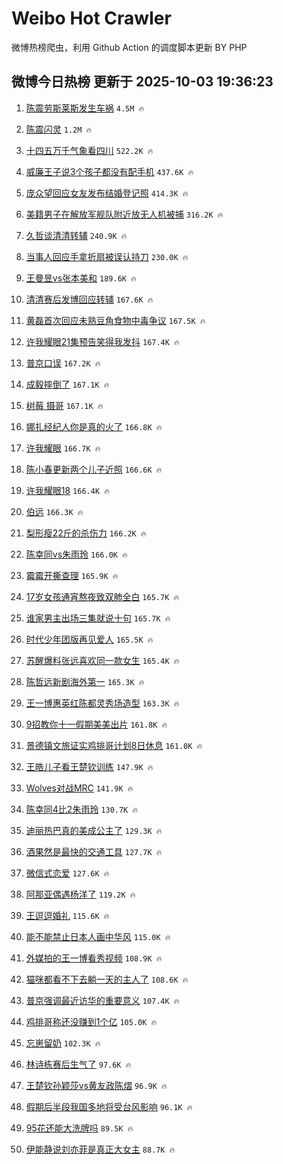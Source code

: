 # Weibo Hot Crawler 



微博热榜爬虫，利用 Github Action 的调度脚本更新 BY PHP 


## 微博今日热榜 更新于 2025-10-03 19:36:23 
1. [陈震劳斯莱斯发生车祸](https://s.weibo.com/weibo?q=%23%E9%99%88%E9%9C%87%E5%8A%B3%E6%96%AF%E8%8E%B1%E6%96%AF%E5%8F%91%E7%94%9F%E8%BD%A6%E7%A5%B8%23&t=31&band_rank=1&Refer=top) `4.5M 🔥` 

1. [陈震闪灵](https://s.weibo.com/weibo?q=%E9%99%88%E9%9C%87%E9%97%AA%E7%81%B5&t=31&band_rank=2&Refer=top) `1.2M 🔥` 

1. [十四五万千气象看四川](https://s.weibo.com/weibo?q=%23%E5%8D%81%E5%9B%9B%E4%BA%94%E4%B8%87%E5%8D%83%E6%B0%94%E8%B1%A1%E7%9C%8B%E5%9B%9B%E5%B7%9D%23&t=31&band_rank=3&Refer=top) `522.2K 🔥` 

1. [威廉王子说3个孩子都没有配手机](https://s.weibo.com/weibo?q=%23%E5%A8%81%E5%BB%89%E7%8E%8B%E5%AD%90%E8%AF%B43%E4%B8%AA%E5%AD%A9%E5%AD%90%E9%83%BD%E6%B2%A1%E6%9C%89%E9%85%8D%E6%89%8B%E6%9C%BA%23&t=31&band_rank=4&Refer=top) `437.6K 🔥` 

1. [庞众望回应女友发布结婚登记照](https://s.weibo.com/weibo?q=%23%E5%BA%9E%E4%BC%97%E6%9C%9B%E5%9B%9E%E5%BA%94%E5%A5%B3%E5%8F%8B%E5%8F%91%E5%B8%83%E7%BB%93%E5%A9%9A%E7%99%BB%E8%AE%B0%E7%85%A7%23&t=31&band_rank=5&Refer=top) `414.3K 🔥` 

1. [美籍男子在解放军舰队附近放无人机被捕](https://s.weibo.com/weibo?q=%23%E7%BE%8E%E7%B1%8D%E7%94%B7%E5%AD%90%E5%9C%A8%E8%A7%A3%E6%94%BE%E5%86%9B%E8%88%B0%E9%98%9F%E9%99%84%E8%BF%91%E6%94%BE%E6%97%A0%E4%BA%BA%E6%9C%BA%E8%A2%AB%E6%8D%95%23&t=31&band_rank=6&Refer=top) `316.2K 🔥` 

1. [久哲谈清清转辅](https://s.weibo.com/weibo?q=%23%E4%B9%85%E5%93%B2%E8%B0%88%E6%B8%85%E6%B8%85%E8%BD%AC%E8%BE%85%23&t=31&band_rank=7&Refer=top) `240.9K 🔥` 

1. [当事人回应手拿折扇被误认持刀](https://s.weibo.com/weibo?q=%23%E5%BD%93%E4%BA%8B%E4%BA%BA%E5%9B%9E%E5%BA%94%E6%89%8B%E6%8B%BF%E6%8A%98%E6%89%87%E8%A2%AB%E8%AF%AF%E8%AE%A4%E6%8C%81%E5%88%80%23&t=31&band_rank=8&Refer=top) `230.0K 🔥` 

1. [王曼昱vs张本美和](https://s.weibo.com/weibo?q=%E7%8E%8B%E6%9B%BC%E6%98%B1vs%E5%BC%A0%E6%9C%AC%E7%BE%8E%E5%92%8C&t=31&band_rank=9&Refer=top) `189.6K 🔥` 

1. [清清赛后发博回应转辅](https://s.weibo.com/weibo?q=%23%E6%B8%85%E6%B8%85%E8%B5%9B%E5%90%8E%E5%8F%91%E5%8D%9A%E5%9B%9E%E5%BA%94%E8%BD%AC%E8%BE%85%23&t=31&band_rank=10&Refer=top) `167.6K 🔥` 

1. [黄磊首次回应未熟豆角食物中毒争议](https://s.weibo.com/weibo?q=%23%E9%BB%84%E7%A3%8A%E9%A6%96%E6%AC%A1%E5%9B%9E%E5%BA%94%E6%9C%AA%E7%86%9F%E8%B1%86%E8%A7%92%E9%A3%9F%E7%89%A9%E4%B8%AD%E6%AF%92%E4%BA%89%E8%AE%AE%23&t=31&band_rank=11&Refer=top) `167.5K 🔥` 

1. [许我耀眼21集预告笑得我发抖](https://s.weibo.com/weibo?q=%23%E8%AE%B8%E6%88%91%E8%80%80%E7%9C%BC21%E9%9B%86%E9%A2%84%E5%91%8A%E7%AC%91%E5%BE%97%E6%88%91%E5%8F%91%E6%8A%96%23&t=31&band_rank=12&Refer=top) `167.4K 🔥` 

1. [普京口误](https://s.weibo.com/weibo?q=%23%E6%99%AE%E4%BA%AC%E5%8F%A3%E8%AF%AF%23&t=31&band_rank=13&Refer=top) `167.2K 🔥` 

1. [成毅摔倒了](https://s.weibo.com/weibo?q=%23%E6%88%90%E6%AF%85%E6%91%94%E5%80%92%E4%BA%86%23&t=31&band_rank=14&Refer=top) `167.1K 🔥` 

1. [树莓 摄哥](https://s.weibo.com/weibo?q=%E6%A0%91%E8%8E%93%20%E6%91%84%E5%93%A5&t=31&band_rank=15&Refer=top) `167.1K 🔥` 

1. [娜扎经纪人你是真的火了](https://s.weibo.com/weibo?q=%E5%A8%9C%E6%89%8E%E7%BB%8F%E7%BA%AA%E4%BA%BA%E4%BD%A0%E6%98%AF%E7%9C%9F%E7%9A%84%E7%81%AB%E4%BA%86&t=31&band_rank=16&Refer=top) `166.8K 🔥` 

1. [许我耀眼](https://s.weibo.com/weibo?q=%E8%AE%B8%E6%88%91%E8%80%80%E7%9C%BC&t=31&band_rank=17&Refer=top) `166.7K 🔥` 

1. [陈小春更新两个儿子近照](https://s.weibo.com/weibo?q=%E9%99%88%E5%B0%8F%E6%98%A5%E6%9B%B4%E6%96%B0%E4%B8%A4%E4%B8%AA%E5%84%BF%E5%AD%90%E8%BF%91%E7%85%A7&t=31&band_rank=18&Refer=top) `166.6K 🔥` 

1. [许我耀眼18](https://s.weibo.com/weibo?q=%E8%AE%B8%E6%88%91%E8%80%80%E7%9C%BC18&t=31&band_rank=19&Refer=top) `166.4K 🔥` 

1. [伯远](https://s.weibo.com/weibo?q=%E4%BC%AF%E8%BF%9C&t=31&band_rank=20&Refer=top) `166.3K 🔥` 

1. [梨形瘦22斤的杀伤力](https://s.weibo.com/weibo?q=%E6%A2%A8%E5%BD%A2%E7%98%A622%E6%96%A4%E7%9A%84%E6%9D%80%E4%BC%A4%E5%8A%9B&t=31&band_rank=21&Refer=top) `166.2K 🔥` 

1. [陈幸同vs朱雨玲](https://s.weibo.com/weibo?q=%23%E9%99%88%E5%B9%B8%E5%90%8Cvs%E6%9C%B1%E9%9B%A8%E7%8E%B2%23&t=31&band_rank=22&Refer=top) `166.0K 🔥` 

1. [霉霉开撕查理](https://s.weibo.com/weibo?q=%E9%9C%89%E9%9C%89%E5%BC%80%E6%92%95%E6%9F%A5%E7%90%86&t=31&band_rank=23&Refer=top) `165.9K 🔥` 

1. [17岁女孩通宵熬夜致双肺全白](https://s.weibo.com/weibo?q=%2317%E5%B2%81%E5%A5%B3%E5%AD%A9%E9%80%9A%E5%AE%B5%E7%86%AC%E5%A4%9C%E8%87%B4%E5%8F%8C%E8%82%BA%E5%85%A8%E7%99%BD%23&t=31&band_rank=24&Refer=top) `165.7K 🔥` 

1. [谁家男主出场三集就说十句](https://s.weibo.com/weibo?q=%E8%B0%81%E5%AE%B6%E7%94%B7%E4%B8%BB%E5%87%BA%E5%9C%BA%E4%B8%89%E9%9B%86%E5%B0%B1%E8%AF%B4%E5%8D%81%E5%8F%A5&t=31&band_rank=25&Refer=top) `165.7K 🔥` 

1. [时代少年团版再见爱人](https://s.weibo.com/weibo?q=%23%E6%97%B6%E4%BB%A3%E5%B0%91%E5%B9%B4%E5%9B%A2%E7%89%88%E5%86%8D%E8%A7%81%E7%88%B1%E4%BA%BA%23&t=31&band_rank=26&Refer=top) `165.5K 🔥` 

1. [苏醒爆料张远喜欢同一款女生](https://s.weibo.com/weibo?q=%E8%8B%8F%E9%86%92%E7%88%86%E6%96%99%E5%BC%A0%E8%BF%9C%E5%96%9C%E6%AC%A2%E5%90%8C%E4%B8%80%E6%AC%BE%E5%A5%B3%E7%94%9F&t=31&band_rank=27&Refer=top) `165.4K 🔥` 

1. [陈哲远新剧海外第一](https://s.weibo.com/weibo?q=%E9%99%88%E5%93%B2%E8%BF%9C%E6%96%B0%E5%89%A7%E6%B5%B7%E5%A4%96%E7%AC%AC%E4%B8%80&t=31&band_rank=28&Refer=top) `165.3K 🔥` 

1. [王一博惠英红陈都灵秀场造型](https://s.weibo.com/weibo?q=%23%E7%8E%8B%E4%B8%80%E5%8D%9A%E6%83%A0%E8%8B%B1%E7%BA%A2%E9%99%88%E9%83%BD%E7%81%B5%E7%A7%80%E5%9C%BA%E9%80%A0%E5%9E%8B%23&t=31&band_rank=29&Refer=top) `163.3K 🔥` 

1. [9招教你十一假期美美出片](https://s.weibo.com/weibo?q=%239%E6%8B%9B%E6%95%99%E4%BD%A0%E5%8D%81%E4%B8%80%E5%81%87%E6%9C%9F%E7%BE%8E%E7%BE%8E%E5%87%BA%E7%89%87%23&t=31&band_rank=30&Refer=top) `161.8K 🔥` 

1. [景德镇文旅证实鸡排哥计划8日休息](https://s.weibo.com/weibo?q=%23%E6%99%AF%E5%BE%B7%E9%95%87%E6%96%87%E6%97%85%E8%AF%81%E5%AE%9E%E9%B8%A1%E6%8E%92%E5%93%A5%E8%AE%A1%E5%88%928%E6%97%A5%E4%BC%91%E6%81%AF%23&t=31&band_rank=31&Refer=top) `161.0K 🔥` 

1. [王皓儿子看王楚钦训练](https://s.weibo.com/weibo?q=%E7%8E%8B%E7%9A%93%E5%84%BF%E5%AD%90%E7%9C%8B%E7%8E%8B%E6%A5%9A%E9%92%A6%E8%AE%AD%E7%BB%83&t=31&band_rank=32&Refer=top) `147.9K 🔥` 

1. [Wolves对战MRC](https://s.weibo.com/weibo?q=%23Wolves%E5%AF%B9%E6%88%98MRC%23&t=31&band_rank=33&Refer=top) `141.9K 🔥` 

1. [陈幸同4比2朱雨玲](https://s.weibo.com/weibo?q=%23%E9%99%88%E5%B9%B8%E5%90%8C4%E6%AF%942%E6%9C%B1%E9%9B%A8%E7%8E%B2%23&t=31&band_rank=34&Refer=top) `130.7K 🔥` 

1. [迪丽热巴真的美成公主了](https://s.weibo.com/weibo?q=%E8%BF%AA%E4%B8%BD%E7%83%AD%E5%B7%B4%E7%9C%9F%E7%9A%84%E7%BE%8E%E6%88%90%E5%85%AC%E4%B8%BB%E4%BA%86&t=31&band_rank=35&Refer=top) `129.3K 🔥` 

1. [酒果然是最快的交通工具](https://s.weibo.com/weibo?q=%E9%85%92%E6%9E%9C%E7%84%B6%E6%98%AF%E6%9C%80%E5%BF%AB%E7%9A%84%E4%BA%A4%E9%80%9A%E5%B7%A5%E5%85%B7&t=31&band_rank=36&Refer=top) `127.7K 🔥` 

1. [微信式恋爱](https://s.weibo.com/weibo?q=%E5%BE%AE%E4%BF%A1%E5%BC%8F%E6%81%8B%E7%88%B1&t=31&band_rank=37&Refer=top) `127.6K 🔥` 

1. [阿那亚偶遇杨洋了](https://s.weibo.com/weibo?q=%23%E9%98%BF%E9%82%A3%E4%BA%9A%E5%81%B6%E9%81%87%E6%9D%A8%E6%B4%8B%E4%BA%86%23&t=31&band_rank=38&Refer=top) `119.2K 🔥` 

1. [王逗逗婚礼](https://s.weibo.com/weibo?q=%23%E7%8E%8B%E9%80%97%E9%80%97%E5%A9%9A%E7%A4%BC%23&t=31&band_rank=39&Refer=top) `115.6K 🔥` 

1. [能不能禁止日本人画中华风](https://s.weibo.com/weibo?q=%E8%83%BD%E4%B8%8D%E8%83%BD%E7%A6%81%E6%AD%A2%E6%97%A5%E6%9C%AC%E4%BA%BA%E7%94%BB%E4%B8%AD%E5%8D%8E%E9%A3%8E&t=31&band_rank=40&Refer=top) `115.0K 🔥` 

1. [外媒拍的王一博看秀视频](https://s.weibo.com/weibo?q=%E5%A4%96%E5%AA%92%E6%8B%8D%E7%9A%84%E7%8E%8B%E4%B8%80%E5%8D%9A%E7%9C%8B%E7%A7%80%E8%A7%86%E9%A2%91&t=31&band_rank=41&Refer=top) `108.9K 🔥` 

1. [猫咪都看不下去躺一天的主人了](https://s.weibo.com/weibo?q=%E7%8C%AB%E5%92%AA%E9%83%BD%E7%9C%8B%E4%B8%8D%E4%B8%8B%E5%8E%BB%E8%BA%BA%E4%B8%80%E5%A4%A9%E7%9A%84%E4%B8%BB%E4%BA%BA%E4%BA%86&t=31&band_rank=42&Refer=top) `108.6K 🔥` 

1. [普京强调最近访华的重要意义](https://s.weibo.com/weibo?q=%23%E6%99%AE%E4%BA%AC%E5%BC%BA%E8%B0%83%E6%9C%80%E8%BF%91%E8%AE%BF%E5%8D%8E%E7%9A%84%E9%87%8D%E8%A6%81%E6%84%8F%E4%B9%89%23&t=31&band_rank=43&Refer=top) `107.4K 🔥` 

1. [鸡排哥称还没赚到1个亿](https://s.weibo.com/weibo?q=%23%E9%B8%A1%E6%8E%92%E5%93%A5%E7%A7%B0%E8%BF%98%E6%B2%A1%E8%B5%9A%E5%88%B01%E4%B8%AA%E4%BA%BF%23&t=31&band_rank=44&Refer=top) `105.0K 🔥` 

1. [忘崽留奶](https://s.weibo.com/weibo?q=%E5%BF%98%E5%B4%BD%E7%95%99%E5%A5%B6&t=31&band_rank=45&Refer=top) `102.3K 🔥` 

1. [林诗栋赛后生气了](https://s.weibo.com/weibo?q=%23%E6%9E%97%E8%AF%97%E6%A0%8B%E8%B5%9B%E5%90%8E%E7%94%9F%E6%B0%94%E4%BA%86%23&t=31&band_rank=46&Refer=top) `97.6K 🔥` 

1. [王楚钦孙颖莎vs黄友政陈熠](https://s.weibo.com/weibo?q=%23%E7%8E%8B%E6%A5%9A%E9%92%A6%E5%AD%99%E9%A2%96%E8%8E%8Evs%E9%BB%84%E5%8F%8B%E6%94%BF%E9%99%88%E7%86%A0%23&t=31&band_rank=47&Refer=top) `96.9K 🔥` 

1. [假期后半段我国多地将受台风影响](https://s.weibo.com/weibo?q=%23%E5%81%87%E6%9C%9F%E5%90%8E%E5%8D%8A%E6%AE%B5%E6%88%91%E5%9B%BD%E5%A4%9A%E5%9C%B0%E5%B0%86%E5%8F%97%E5%8F%B0%E9%A3%8E%E5%BD%B1%E5%93%8D%23&t=31&band_rank=48&Refer=top) `96.1K 🔥` 

1. [95花还能大洗牌吗](https://s.weibo.com/weibo?q=%2395%E8%8A%B1%E8%BF%98%E8%83%BD%E5%A4%A7%E6%B4%97%E7%89%8C%E5%90%97%23&t=31&band_rank=49&Refer=top) `89.5K 🔥` 

1. [伊能静说刘亦菲是真正大女主](https://s.weibo.com/weibo?q=%E4%BC%8A%E8%83%BD%E9%9D%99%E8%AF%B4%E5%88%98%E4%BA%A6%E8%8F%B2%E6%98%AF%E7%9C%9F%E6%AD%A3%E5%A4%A7%E5%A5%B3%E4%B8%BB&t=31&band_rank=50&Refer=top) `88.7K 🔥` 

